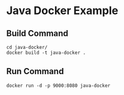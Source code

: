 Java Docker Example
=====================

## Build Command

```
cd java-docker/
docker build -t java-docker .
```

## Run Command

```
docker run -d -p 9000:8080 java-docker
```